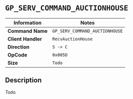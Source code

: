 # `GP_SERV_COMMAND_AUCTIONHOUSE`

| Information               | Notes |
|---                        |---    |
| **Command Name**          | `GP_SERV_COMMAND_AUCTIONHOUSE` |
| **Client Handler**        | `RecvAuctionHouse` |
| **Direction**             | `S -> C` |
| **OpCode**                | `0x005D` |
| **Size**                  | `Todo` |

## Description

_Todo._
